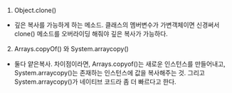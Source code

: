 1. Object.clone()
- 깊은 복사를 가능하게 하는 메소드. 클래스의 멤버변수가 가변객체이면 신경써서 clone() 메소드를 오버라이딩 해줘야 깊은 복사가 가능하다.

2. Arrays.copyOf() 와 System.arraycopy()
- 둘다 얕은복사. 차이점이라면, Arrays.copyof()는 새로운 인스턴스를 만들어내고, System.arraycopy()는 존재하는 인스턴스에 값을 복사해주는 것.
그리고 System.arraycopy()가 네이티브 코드라 좀 더 빠르다고 한다.
